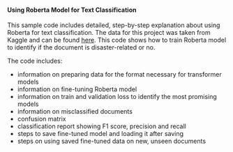 #### Using Roberta Model for Text Classification

This sample code includes detailed, step-by-step explanation about using Roberta for text classification. The data for this project was taken from Kaggle and can be found [here](https://www.kaggle.com/competitions/nlp-getting-started/data). 
This code shows how to train Roberta model to identify if the document is disaster-related or no.

The code includes:
* information on preparing data for the format necessary for transformer models
* information on fine-tuning Roberta model
* information on train and validation loss to identify the most promising models
* information on misclassified documents
* confusion matrix
* classification report showing F1 score, precision and recall
* steps to save fine-tuned model and loading it after saving
* steps on using saved fine-tuned data on new, unseen documents

